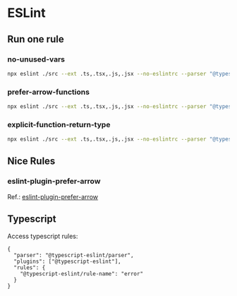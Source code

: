 # ESLint

## Run one rule
### no-unused-vars
```bash
npx eslint ./src --ext .ts,.tsx,.js,.jsx --no-eslintrc --parser "@typescript-eslint/parser" --env "es6" --env "node" --parser-options "{ecmaVersion: 2018}" --rule "{no-unused-vars: error}"
```

### prefer-arrow-functions
```bash
npx eslint ./src --ext .ts,.tsx,.js,.jsx --no-eslintrc --parser "@typescript-eslint/parser" --plugin "prefer-arrow" --env "es6" --env "node" --parser-options "{ecmaVersion: 2018}" --rule "{prefer-arrow/prefer-arrow-functions: error}"
```

### explicit-function-return-type
```bash
npx eslint ./src --ext .ts,.tsx,.js,.jsx --no-eslintrc --parser "@typescript-eslint/parser" --plugin "@typescript-eslint" --env "es6" --env "node" --parser-options "{ecmaVersion: 2018}" --rule "{@typescript-eslint/explicit-function-return-type: error}"
```

## Nice Rules
### eslint-plugin-prefer-arrow
Ref.: [eslint-plugin-prefer-arrow](https://www.npmjs.com/package/eslint-plugin-prefer-arrow)


## Typescript
Access typescript rules:
```
{
  "parser": "@typescript-eslint/parser",
  "plugins": ["@typescript-eslint"],
  "rules": {
    "@typescript-eslint/rule-name": "error"
  }
}
```



